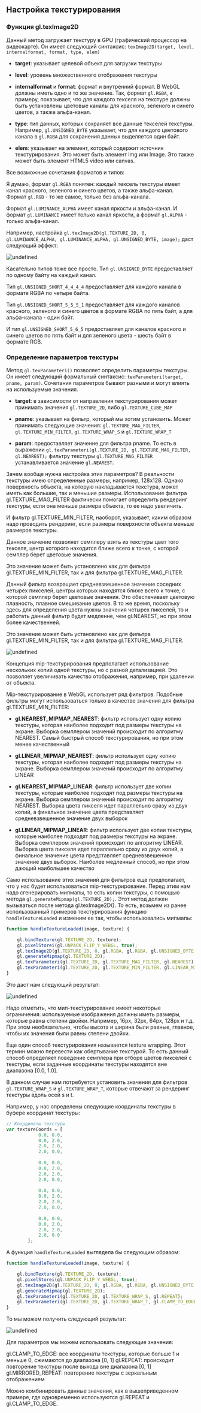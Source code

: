 ## Настройка текстурирования

### Функция gl.texImage2D

Данный метод загружает текстуру в GPU (графический процессор на видеокарте). Он имеет следующий синтаксис: 
`texImage2D(target, level, internalformat, format, type, elem)`

- **target**: указывает целевой объект для загрузки текстуры

- **level**: уровень множественного отображения текстуры

- **internalformat** и **format**: формат и внутренний формат. В WebGL должны иметь одно и то же 
значение. Так, формат `gl.RGBA`, к примеру, показывает, что для каждого текселя на текстуре должны 
быть установлены цветовые каналы для красного, зеленого и синего цветов, а также альфа-канал.

- **type**: тип данных, которых сохраняет все данные текселей текстуры. Например, `gl.UNSIGNED_BYTE` указывает, 
что для каждого цветового канала в `gl.RGBA` для сохранения данных выделяется один байт.

- **elem**: указывает на элемент, который содержит источник текстурирования. Это может быть элемент img или Image. 
Это также может быть элемент HTML5 video или canvas.

Все возможные сочетания форматов и типов:

Я думаю, формат `gl.RGBA` понятен: каждый тексель текстуры имеет канал красного, зеленого и синего цветов, а также альфа-канал. 
Формат `gl.RGB` - то же самое, только без альфа-канала.

Формат `gl.LUMINANCE_ALPHA` имеет канал яркости и альфа-канал. И формат `gl.LUMINANCE` имеет только канал яркости, 
а формат `gl.ALPHA` - только альфа-канал.

Например, настройка `gl.texImage2D(gl.TEXTURE_2D, 0, gl.LUMINANCE_ALPHA, gl.LUMINANCE_ALPHA, gl.UNSIGNED_BYTE, image);` даст 
следующий эффект:

![undefined](https://metanit.com/web/webgl/pics/7.2.png)

Касательно типов тоже все просто. Тип `gl.UNSIGNED_BYTE` предоставляет по одному байту на каждый канал.

Тип `gl.UNSIGNED_SHORT_4_4_4_4` предоставляет для каждого канала в формате RGBA по четыре байта.

Тип `gl.UNSIGNED_SHORT_5_5_5_1` предоставляет для каждого каналов красного, зеленого и синего цветов в формате RGBA по пять байт, 
а для альфа-канала - один байт.

И тип `gl.UNSIGNED_SHORT_5_6_5` предоставляет для каналов красного и синего цветов по пять байт и для зеленого цвета - шесть байт в формате RGB.

### Определение параметров текстуры

Метод `gl.texParameteri()` позволяет определить параметры текстуры. Он имеет следующий формальный синтаксис: 
`texParameteri(target, pname, param)`. Сочетания параметров бывают разными и могут влиять на используемые значения.

- **target**: в зависимости от направления текстурирования может принимать значения `gl.TEXTURE_2D`, 
либо `gl.TEXTURE_CUBE_MAP`

- **pname**: указывает на фильтр, который мы хотим установить. Может принимать следующие значения: 
`gl.TEXTURE_MAG_FILTER`, `gl.TEXTURE_MIN_FILTER`, `gl.TEXTURE_WRAP_S` и `gl.TEXTURE_WRAP_T`

- **param**: предоставляет значение для фильтра pname. То есть в выражении `gl.texParameteri(gl.TEXTURE_2D, gl.TEXTURE_MAG_FILTER, gl.NEAREST);` 
фильтру текстуры `gl.TEXTURE_MAG_FILTER` устанавливается значение `gl.NEAREST`.

Зачем вообще нужна настройка этих параметров? В реальности текстуры имею определенные размеры, например, 128х128. Однако поверхность объекта, 
на которую накладывается текстура, может иметь как большие, так и меньшие размеры. Использование фильтра gl.TEXTURE_MAG_FILTER 
фактически помогает определить рендеринг текстуры, если она меньше размера объекта, то ее надо увеличить.

И фильтр gl.TEXTURE_MIN_FILTER, наоборот, указывает, каким образом надо проводить рендеринг, если размеры поверхности объекта меньше размеров 
текстуры.

Данное значение позволяет семплеру взять из текстуры цвет того текселя, центр которого находится ближе всего к точке, с которой семплер берет цветовые значения.

Это значение может быть установлено как для фильтра gl.TEXTURE_MIN_FILTER, так и для фильтра gl.TEXTURE_MAG_FILTER.

Данный фильтр возвращает средневзвешенное значение соседних четырех пикселей, центры которых находятся ближе всего к точке, с которой семплер берет цветовые значения. 
Это обеспечивает цветовую плавность, плавное смешивание цветов. В то же время, поскольку здесь для определения цвета нужны значения четырех пикселей, 
то и работать данный фильтр будет медленне, чем gl.NEAREST, но при этом более качественней.

Это значение может быть установлено как для фильтра gl.TEXTURE_MIN_FILTER, так и для фильтра gl.TEXTURE_MAG_FILTER.

![undefined](https://metanit.com/web/webgl/pics/7.7.png)

Концепция mip-текстурирования предполагает использование нескольких копий одной текстуры, но с разной детализацией. Это позволяет увеличивать качество отображения, 
например, при удалении от объекта.

Mip-текстурирование в WebGL использует ряд фильтров. Подобные фильтры могут использоваться только в качестве значения 
для фильтра gl.TEXTURE_MIN_FILTER:

- **gl.NEAREST_MIPMAP_NEAREST**: фильтр использует одну копию текстуры, которая наиболее подходит под размеры текстуры на экране. 
Выборка семплером значений происходит по алгоритму NEAREST. Самый быстрый способ текстурирования, но при этом менее качественный

- **gl.LINEAR_MIPMAP_NEAREST**: фильтр использует одну копию текстуры, которая наиболее подходит под размеры текстуры на экране. 
Выборка семплером значений происходит по алгоритму LINEAR

- **gl.NEAREST_MIPMAP_LINEAR**: фильтр использует две копии текстуры, которые наиболее подходят под размеры текстуры на экране. 
Выборка семплером значений происходит по алгоритму NEAREST. Выборка цвета пикселя идет параллельно сразу из двух копий, а финальное значение цвета 
представляет средневзвешенное значение двух выборок

- **gl.LINEAR_MIPMAP_LINEAR**: фильтр использует две копии текстуры, которые наиболее подходят под размеры текстуры на экране. 
Выборка семплером значений происходит по алгоритму LINEAR. Выборка цвета пикселя идет параллельно сразу из двух копий, а финальное значение цвета 
представляет средневзвешенное значение двух выборок. Наиболее медленный способ, но при этом дающий наибольшее качество

Само использование этих значений для фильтров еще предполагает, что у нас будет использоваться mip-текстурирование. Перед этим нам надо 
сгенерировать мипмапы, то есть копии текстуры, с помощью метода `gl.generateMipmap(gl.TEXTURE_2D);`. Этот метод должен вызываться 
после метода gl.texImage2D(). То есть, возьмем из ранее использованный примеров текстурирования функцию `handleTextureLoaded` 
и изменим ее так, чтобы использовались мипмапы:

```js
function handleTextureLoaded(image, texture) {

    gl.bindTexture(gl.TEXTURE_2D, texture);
    gl.pixelStorei(gl.UNPACK_FLIP_Y_WEBGL, true);
    gl.texImage2D(gl.TEXTURE_2D, 0, gl.RGBA, gl.RGBA, gl.UNSIGNED_BYTE, image);
    gl.generateMipmap(gl.TEXTURE_2D);
    gl.texParameteri(gl.TEXTURE_2D, gl.TEXTURE_MAG_FILTER, gl.NEAREST);
    gl.texParameteri(gl.TEXTURE_2D, gl.TEXTURE_MIN_FILTER, gl.LINEAR_MIPMAP_LINEAR);
}
```

Это даст нам следующий результат:

![undefined](https://metanit.com/web/webgl/pics/7.8.png)

Надо отметить, что мип-текстурирование имеет некоторые ограничения: используемые изображения должны иметь размеры, которые равны степени двойки. 
Например, 16px, 32px, 64px, 128px и т.д. При этом необязательно, чтобы высота и ширина были равные, главное, чтобы их значения были равны степени двойки.

Еще один способ текстурирования называется texture wrapping. Этот термин можно перевести как обертывание текстурой. То есть данный способ определяет 
поведение семплера при отборе цветов пикселей с текстуры, если заданные координаты текстуры находятся вне диапазона [0.0, 1.0].

В данном случае нам потребуется установить значения для фильтров `gl.TEXTURE_WRAP_S` и `gl.TEXTURE_WRAP_T`, которые 
отвечают за рендеринг текстуры вдоль осей s и t.

Например, у нас определены следующие координаты текстуры в буфере координат текстуры:

```js
// Координаты текстуры
var textureCoords = [
            0.0, 0.0,
            0.0, 2.0,
            2.0, 2.0,
            2.0, 0.0,
                
            0.0, 0.0,
            0.0, 2.0,
            2.0, 2.0,
            2.0, 0.0,
                
            0.0, 0.0,
            0.0, 2.0,
            2.0, 2.0,
            2.0, 0.0,
                
            0.0, 0.0,
            0.0, 2.0,
            2.0, 2.0,
            2.0, 0.0 
        ];
```

А функция `handleTextureLoaded` выглядела бы следующим образом:

```js
function handleTextureLoaded(image, texture) {

    gl.bindTexture(gl.TEXTURE_2D, texture);
    gl.pixelStorei(gl.UNPACK_FLIP_Y_WEBGL, true);
    gl.texImage2D(gl.TEXTURE_2D, 0, gl.RGBA, gl.RGBA, gl.UNSIGNED_BYTE, image);
    gl.generateMipmap(gl.TEXTURE_2D);
    gl.texParameteri(gl.TEXTURE_2D, gl.TEXTURE_WRAP_S, gl.REPEAT);
    gl.texParameteri(gl.TEXTURE_2D, gl.TEXTURE_WRAP_T, gl.CLAMP_TO_EDGE);
}
```

То мы можем получить следующий результат:

![undefined](https://metanit.com/web/webgl/pics/7.9.png)

Для параметров мы можем использовать следующие значения:



gl.CLAMP_TO_EDGE: все координаты текстуры, которые больше 1 и меньше 0, сжимаются до диапазона [0, 1]
gl.REPEAT: происходит повторение текстуры после выхода вне диапазона [0, 1]
gl.MIRRORED_REPEAT: повторение текстуры с зеркальным отображением



Можно комбинировать данные значения, как в вышеприведенном примере, где одновременно используются gl.REPEAT и gl.CLAMP_TO_EDGE.

